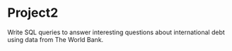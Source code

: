 # Project2
Write SQL queries to answer interesting questions about international debt using data from The World Bank.
